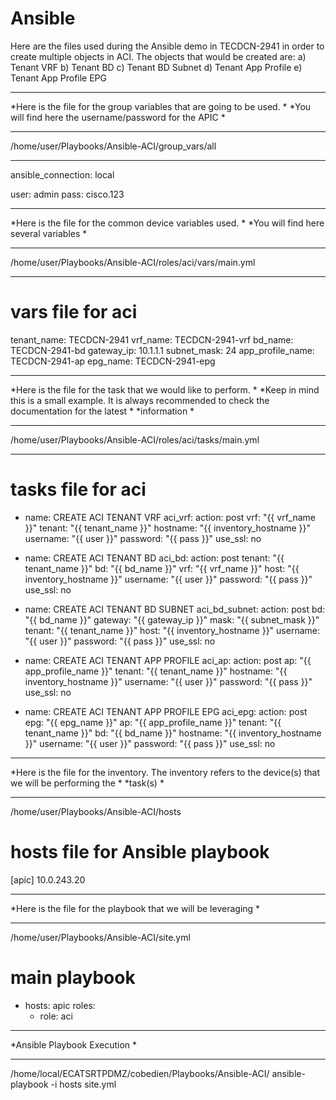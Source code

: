 # Ansible

Here are the files used during the Ansible demo in TECDCN-2941 in order to create multiple objects in ACI. The objects that would be created are:
  a) Tenant VRF
  b) Tenant BD
  c) Tenant BD Subnet
  d) Tenant App Profile
  e) Tenant App Profile EPG
  
  
***************************************************************************************************************
*Here is the file for the group variables that are going to be used.                                          *
*You will find here the username/password for the APIC                                                        *
***************************************************************************************************************
/home/user/Playbooks/Ansible-ACI/group_vars/all
  
---

ansible_connection: local

user: admin
pass: cisco.123
  
  
***************************************************************************************************************
*Here is the file for the common device variables used.                                                       *
*You will find here several variables                                                                         *
***************************************************************************************************************

/home/user/Playbooks/Ansible-ACI/roles/aci/vars/main.yml
 
	
  ---
# vars file for aci
tenant_name: TECDCN-2941
vrf_name: TECDCN-2941-vrf
bd_name: TECDCN-2941-bd
gateway_ip: 10.1.1.1
subnet_mask: 24
app_profile_name: TECDCN-2941-ap
epg_name: TECDCN-2941-epg


***************************************************************************************************************
*Here is the file for the task that we would like to perform.                                                 *
*Keep in mind this is a small example. It is always recommended to check the documentation for the latest     *
*information                                                                                                  *
***************************************************************************************************************

/home/user/Playbooks/Ansible-ACI/roles/aci/tasks/main.yml
 
---
# tasks file for aci
- name: CREATE ACI TENANT VRF
  aci_vrf:
    action: post
    vrf: "{{ vrf_name }}"
    tenant: "{{ tenant_name }}"
    hostname: "{{ inventory_hostname }}"
    username: "{{ user }}"
    password: "{{ pass }}"
    use_ssl: no

- name: CREATE ACI TENANT BD
  aci_bd:
    action: post
    tenant: "{{ tenant_name }}"
    bd: "{{ bd_name }}"
    vrf: "{{ vrf_name }}"
    host: "{{ inventory_hostname }}"
    username: "{{ user }}"
    password: "{{ pass }}"
    use_ssl: no

- name: CREATE ACI TENANT BD SUBNET
  aci_bd_subnet:
    action: post
    bd: "{{ bd_name }}"
    gateway: "{{ gateway_ip }}"
    mask: "{{ subnet_mask }}"
    tenant: "{{ tenant_name }}"
    host: "{{ inventory_hostname }}"
    username: "{{ user }}"
    password: "{{ pass }}"
    use_ssl: no

- name: CREATE ACI TENANT APP PROFILE
  aci_ap:
    action: post
    ap: "{{ app_profile_name }}"
    tenant: "{{ tenant_name }}"
    hostname: "{{ inventory_hostname }}"
    username: "{{ user }}"
    password: "{{ pass }}"
    use_ssl: no

- name: CREATE ACI TENANT APP PROFILE EPG
  aci_epg:
    action: post
    epg: "{{ epg_name }}"
    ap: "{{ app_profile_name }}"
    tenant: "{{ tenant_name }}"
    bd: "{{ bd_name }}"
    hostname: "{{ inventory_hostname }}"
    username: "{{ user }}"
    password: "{{ pass }}"
    use_ssl: no
    
    
***************************************************************************************************************
*Here is the file for the inventory. The inventory refers to the device(s) that we will be performing the     *
*task(s)                                                                                                      *
***************************************************************************************************************

/home/user/Playbooks/Ansible-ACI/hosts
        
# hosts file for Ansible playbook

[apic]
10.0.243.20

***************************************************************************************************************
*Here is the file for the playbook that we will be leveraging                                                 *
***************************************************************************************************************

/home/user/Playbooks/Ansible-ACI/site.yml


# main playbook

- hosts: apic
  roles:
    - role: aci
    

***************************************************************************************************************
*Ansible Playbook Execution                                                                                   *
***************************************************************************************************************

/home/local/ECATSRTPDMZ/cobedien/Playbooks/Ansible-ACI/
ansible-playbook -i hosts site.yml
